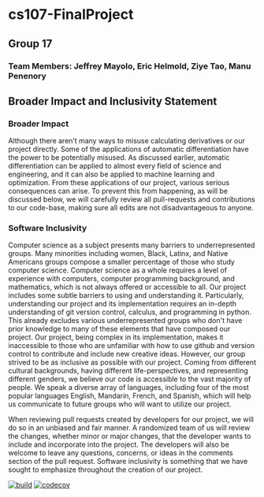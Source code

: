 # cs107-FinalProject
## Group 17
### Team Members: Jeffrey Mayolo, Eric Helmold, Ziye Tao, Manu Penenory

## Broader Impact and Inclusivity Statement

### Broader Impact

Although there aren’t many ways to misuse calculating derivatives or our project directly. 
Some of the applications of automatic differentiation have the power to be potentially misused.
As discussed earlier, automatic differentiation can be applied to almost every field of science and engineering, and it can also be applied to machine learning and optimization. 
From these applications of our project, various serious consequences can arise. To prevent this from happening, as will be discussed below, we will carefully review all pull-requests and contributions to our code-base, making sure all edits are not disadvantageous to anyone.

### Software Inclusivity
Computer science as a subject presents many barriers to underrepresented groups. 
Many minorities including women, Black, Latinx, and Native Americans groups compose a smaller percentage of those who study computer science. 
Computer science as a whole requires a level of experience with computers, computer programming background, and mathematics, which is not always offered or accessible to all. 
Our project includes some subtle barriers to using and understanding it. 
Particularly, understanding our project and its implementation requires an in-depth understanding of git version control, calculus, and programming in python. 
This already excludes various underrepresented groups who don't have prior knowledge to many of these elements that have composed our project. Our project, being complex in its implementation, makes it inaccessible to those who are unfamiliar with how to use github and version control to contribute and include new creative ideas. 
However, our group strived to be as inclusive as possible with our project. Coming from different cultural backgrounds, having different life-perspectives, and representing different genders, we believe our code is accessible to the vast majority of people. 
We speak a diverse array of languages, including four of the most popular languages English, Mandarin, French, and Spanish, which will help us communicate to future groups who will want to utilize our project.

When reviewing pull requests created by developers for our project, we will do so in an unbiased and fair manner. 
A randomized team of us will review the changes, whether minor or major changes, that the developer wants to include and incorporate into the project. 
The developers will also be welcome to leave any questions, concerns, or ideas in the comments section of the pull request. 
Software inclusivity is something that we have sought to emphasize throughout the creation of our project.

[![build](https://github.com/cs107-MPHT/cs107-FinalProject/actions/workflows/workflow.yml/badge.svg?branch=final_touches)](https://github.com/cs107-FinalProject/actions/workflows/workflow.yml)
[![codecov](https://codecov.io/gh/cs107-MPHT/cs107-FinalProject/branch/final_project/graph/badge.svg?token=3852f02c-e0a1-412a-9755-1939e207dbf5)](https://codecov.io/gh/cs1-7-MPHT/cs107-FinalProject)